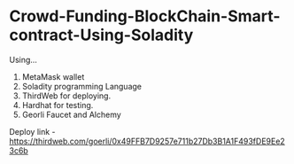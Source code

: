 # Crowd-Funding-BlockChain-Smart-contract-Using-Soladity 
Using...
1. MetaMask wallet
2. Soladity programming Language
3. ThirdWeb for deploying.
4. Hardhat for testing.
5. Georli Faucet and Alchemy


Deploy link - https://thirdweb.com/goerli/0x49FFB7D9257e711b27Db3B1A1F493fDE9Ee23c6b
